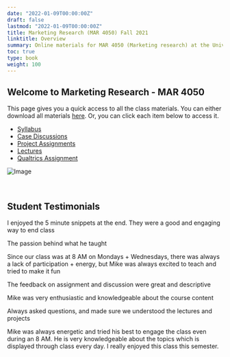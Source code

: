 ```yaml
---
date: "2022-01-09T00:00:00Z"
draft: false
lastmod: "2022-01-09T00:00:00Z"
title: Marketing Research (MAR 4050) Fall 2021
linktitle: Overview
summary: Online materials for MAR 4050 (Marketing research) at the University of Missouri in Fall 2021.
toc: true
type: book
weight: 100
---
```


## Welcome to Marketing Research - MAR 4050

This page gives you a quick access to all the class materials. You can either download all materials [here](https://github.com/mikenguyen13/mar4050_F21/archive/refs/heads/main.zip). Or, you can click each item below to access it.

-   [Syllabus](https://github.com/mikenguyen13/mar4050_F21/blob/master/mar4050_F21_MikeN.pdf)
-   [Case Discussions](https://github.com/mikenguyen13/mar4050_F21/tree/master/case_discussion)
-   [Project Assignments](https://github.com/mikenguyen13/mar4050_F21/tree/master/project_assignment)
-   [Lectures](https://github.com/mikenguyen13/mar4050_F21/tree/master/lectures)
-   [Qualtrics Assignment](https://github.com/mikenguyen13/mar4050_F21/raw/master/Qualtrics%20assign.docx)

![Image](https://raw.githubusercontent.com/mikenguyen13/mar4050_F21/gh-pages/download.jpg)

<br>

## Student Testimonials

I enjoyed the 5 minute snippets at the end. They were a good and engaging way to end class

The passion behind what he taught

Since our class was at 8 AM on Mondays + Wednesdays, there was always a lack of participation + energy, but Mike was always excited to teach and tried to make it fun

The feedback on assignment and discussion were great and descriptive

Mike was very enthusiastic and knowledgeable about the course content

Always asked questions, and made sure we understood the lectures and projects

Mike was always energetic and tried his best to engage the class even during an 8 AM. He is very knowledgeable about the topics which is displayed through class every day. I really enjoyed this class this semester.
